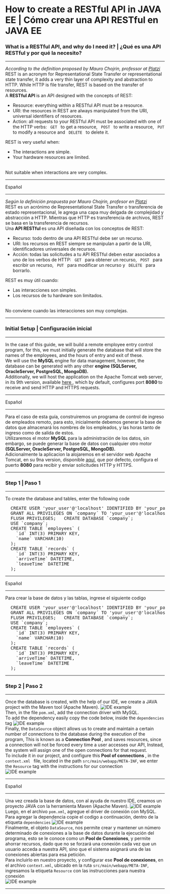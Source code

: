 <h1>How to create a RESTful API in JAVA EE | Cómo crear una API RESTful en JAVA EE</h1>

<h3>What is a RESTful API, and why do I need it? | ¿Qué es una API RESTful y por qué la necesito?</h3>
<hr>
<p> 
  <em> According to the definition proposed by Mauro Chojrin, professor at <a href="https://platzi.com/clases/1638-api-rest/21611-que-significa-rest-y-que-es-una-api-restful/?utm_source=google&utm_medium=cpc&utm_campaign=12915366154&utm_adgroup=&utm_content=&gclid=Cj0KCQiA8ICOBhDmARIsAEGI6o1Fvr3YXuIxT9IEmg3k9BmzaeZqlOoYXDMegWt9eKe6tipg8Ug-QJIaAgxWEALw_wcB&gclsrc=aw.ds"> Platzi </a> </em><br> 
  REST is an acronym for Representational State Transfer or representational state transfer, it adds a very thin layer of complexity and abstraction to HTTP. 
  While HTTP is file transfer, REST is based on the transfer of resources.<br>
  A <strong> RESTful API </strong> is an API designed with the concepts of REST:<br>
  <ul>
    <li> Resource: everything within a RESTful API must be a resource.</li> 
    <li> URI: the resources in REST are always manipulated from the URI, universal identifiers of resources.</li>
    <li> Action: all requests to your RESTful API must be associated with one of the HTTP verbs: 
      <code> GET </code> to get a resource, <code> POST </code> to write a resource, <code> PUT </code> to modify a resource and <code> DELETE </code> to delete it. </li> 
  </ul>
  REST is very useful when:
  <ul>
    <li> The interactions are simple.</li>
    <li> Your hardware resources are limited. </li> 
  </ul><br>
  Not suitable when interactions are very complex. 
</p>
<hr><h7>Español</h7><hr>
<p> 
  <em> Según la definición propuesta por Mauro Chojrin, profesor en <a href="https://platzi.com/clases/1638-api-rest/21611-que-significa-rest-y-que-es-una-api-restful/?utm_source=google&utm_medium=cpc&utm_campaign=12915366154&utm_adgroup=&utm_content=&gclid=Cj0KCQiA8ICOBhDmARIsAEGI6o1Fvr3YXuIxT9IEmg3k9BmzaeZqlOoYXDMegWt9eKe6tipg8Ug-QJIaAgxWEALw_wcB&gclsrc=aw.ds"> Platzi </a> </em> <br>
  REST es un acrónimo de Representational State Transfer o transferencia de estado representacional, le agrega una capa muy delgada de complejidad y abstracción a HTTP. 
  Mientras que HTTP es transferencia de archivos, REST se basa en la transferencia de recursos.<br>
  Una <strong> API RESTful </strong> es una API diseñada con los conceptos de REST:<br>
  <ul> 
    <li> Recurso: todo dentro de una API RESTful debe ser un recurso.</li> 
    <li> URI: los recursos en REST siempre se manipulan a partir de la URI, identificadores universales de recursos.</li> 
    <li> Acción: todas las solicitudes a tu API RESTful deben estar asociados a uno de los verbos de HTTP: 
      <code> GET </code> para obtener un recurso, <code> POST </code> para escribir un recurso, 
      <code> PUT </code> para modificar un recurso y <code> DELETE </code> para borrarlo. </li>
  </ul>
  REST es muy útil cuando:
  <ul>
    <li> Las interacciones son simples.</li>
    <li> Los recursos de tu hardware son limitados. </li>
  </ul><br>
  No conviene cuando las interacciones son muy complejas. 
</p>
<hr>

<h3>Initial Setup | Configuración inicial</h3>

<hr>
<p>
  In the case of this guide, we will build a remote employee entry control program, for this, 
  we must initially generate the database that will store the names of the employees, and the hours of entry and exit of these.<br>
  We will use the <strong> MySQL </strong> engine for data management, however, 
  the database can be generated with any other <strong> engine (SQLServer, OracleServer,  PostgreSQL, MongoDB).</strong><br>
  Additionally, we will host the application on the Apache Tomcat web server, in its 9th version, available <a href="https://tomcat.apache.org/download-90.cgi"> here </a>,
  which by default, configures port <strong> 8080 </strong> to receive and send HTTP and HTTPS requests.
</p>
<hr><h7>Español</h7><hr>
<p>
  Para el caso de esta guía, construiremos un programa de control de ingreso de empleados remoto, para esto, inicialmente debemos generar la base de datos 
  que almacenará los nombres de los empleados, y las horas tanto de ingreso como de salida de estos.<br>
  Utilizaremos el motor <strong>MySQL</strong> para la administración de los datos, sin embargo, 
  se puede generar la base de datos con cualquier otro motor <strong>(SQLServer, OracleServer, PostgreSQL, MongoDB).</strong><br>
  Adicionalmente la aplicacion la alojaremos en el servidor web Apache Tomcat, en su 9na version, disponible <a href="https://tomcat.apache.org/download-90.cgi">aquí</a>,
  que por defecto, configura el puerto <strong>8080</strong> para recibir y enviar solicitudes HTTP y HTTPS.
</p>
<hr>

<h3>Step 1 | Paso 1</h3>

<hr>
<p>
  To create the database and tables, enter the following code <br>
  <pre>
  CREATE USER 'your_user'@'localhost' IDENTIFIED BY 'your_password';
  GRANT ALL PRIVILEGES ON ´company´ TO 'your_user'@'localhost';
  FLUSH PRIVILEGES;   CREATE DATABASE `company`;
  USE `company`;  
  CREATE TABLE `employees` (    
    `id` INT(3) PRIMARY KEY,
    `name` VARCHAR(10)   
  );
  CREATE TABLE `records` (
    `id` INT(3) PRIMARY KEY,
    `arriveTime` DATETIME,
    `leaveTime` DATETIME
  );</pre>
</p>
<hr><h7>Español</h7><hr>
<p>
  Para crear la base de datos y las tablas, ingrese el siguiente codigo <br>
  <pre>
  CREATE USER 'your_user'@'localhost' IDENTIFIED BY 'your_password';
  GRANT ALL PRIVILEGES ON ´company´ TO 'your_user'@'localhost';
  FLUSH PRIVILEGES;   CREATE DATABASE `company`;
  USE `company`;  
  CREATE TABLE `employees` (    
    `id` INT(3) PRIMARY KEY,
    `name` VARCHAR(10)   
  );
  CREATE TABLE `records` (
    `id` INT(3) PRIMARY KEY,
    `arriveTime` DATETIME,
    `leaveTime` DATETIME
  );</pre>
</p>
<hr>

<h3>Step 2 | Paso 2</h3>

<hr>
<p>
  Once the database is created, with the help of our IDE, we create a JAVA project with the Maven tool (Apache Maven).
  <img src="src/main/webapp/src/images/step-2-1.png" alt="IDE example"><br>
  Then, in the file <code>pom.xml</code>, add the connection driver with MySQL.<br>
  To add the dependency easily copy the code below, inside the <code>dependencies</code> tag
  <img src="src/main/webapp/src/images/step-2-2.png" alt="IDE example"><br>
  Finally, the <code>DataSource</code> object allows us to create and maintain a certain number of connections to the database during the execution of the program,
  This is known as a <strong> Connection Pool </strong>, and saves resources, since a connection will not be forced every time a user accesses our API,
  Instead, the system will assign one of the open connections for that request.<br>
  To include it in our project, and configure this <strong> Pool of connections </strong>, in the <code> context.xml </code> file,
  located in the path <code>src/main/webapp/META-INF</code>, we enter the <code>Resource</code> tag with the instructions for our connection<br>
  <img src = "src/main/webapp/src/images/step-2-3.png" alt = "IDE example"> <br>
</p>
<hr><h7>Español</h7><hr>
<p>
  Una vez creada la base de datos, con al ayuda de nuestro IDE, creamos un proyecto JAVA con la herramienta Maven (Apache Maven).
  <img src="src/main/webapp/src/images/step-2-1.png" alt="IDE example"><br>
  Luego, en el archivo <code>pom.xml</code>, agregue el driver de conexión con MySQL.<br>
  Para agregar la dependencia copie el codigo a continuación, dentro de la etiqueta <code>dependencies</code>
  <img src="src/main/webapp/src/images/step-2-2.png" alt="IDE example"><br>
  Finalmente, el objeto <code>DataSource</code>, nos permite crear y mantener un número determinado de conexiones a la base de datos durante la ejecución del programa, 
  esto se le conoce como un <strong>Pool de Conexiones</strong>, y permite ahorrar recursos, dado que no se forzará una conexión cada vez que un usuario acceda a nuestra API,
  sino que el sistema asignará una de las conexiones abiertas para esa petición.<br>
  Para incluirlo en nuestro proyecto, y configurar ese <strong>Pool de conexiones</strong>, en el archivo <code>context.xml</code>, 
  ubicado en la ruta <code>src/main/webapp/META-INF</code>, ingresamos la etiqueta <code>Resource</code> con las instrucciones para nuestra conexión<br>
  <img src="src/main/webapp/src/images/step-2-3.png" alt="IDE example"><br>
</p>
<hr>

